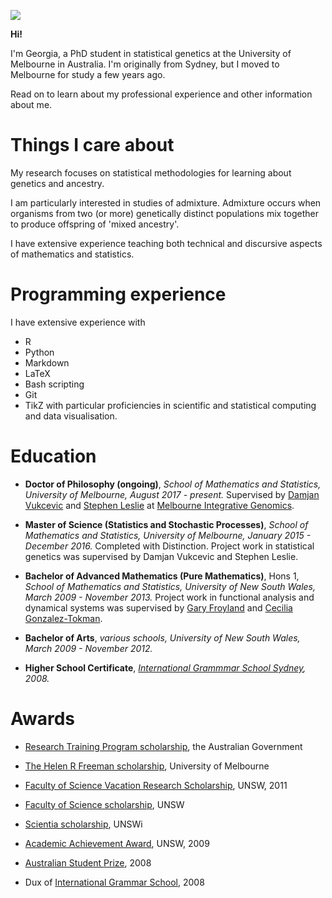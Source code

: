 
![](gtsambos.github.io/mac2.jpg)

**Hi!**

I'm Georgia, a PhD student in statistical genetics at the University of Melbourne in Australia. 
I'm originally from Sydney, but I moved to Melbourne for study a few years ago.


Read on to learn about my professional experience and other information about me.


# Things I care about


My research focuses on statistical methodologies for learning about genetics and ancestry.

I am particularly interested in studies of admixture. Admixture occurs when organisms from two (or more) genetically distinct populations mix together to produce offspring of 'mixed ancestry'. 

I have extensive experience teaching both technical and discursive aspects of mathematics and statistics.


# Programming experience

I have extensive experience with
- R
- Python
- Markdown
- LaTeX
- Bash scripting
- Git
- TikZ
with particular proficiencies in scientific and statistical computing and data visualisation. 



# Education

- **Doctor of Philosophy (ongoing)**, *School of Mathematics and Statistics, University of Melbourne, August 2017 - present.*
Supervised by [Damjan Vukcevic](https://research.unimelb.edu.au/integrative-genomics/research/statistical-genetics-vukcevic) and [Stephen Leslie](https://research.unimelb.edu.au/integrative-genomics/research/statistical-genetics-leslie) at [Melbourne Integrative Genomics](https://research.unimelb.edu.au/integrative-genomics/MIG-home).

- **Master of Science (Statistics and Stochastic Processes)**, *School of Mathematics and Statistics, University of Melbourne, January 2015 - December 2016.*
Completed with Distinction. Project work in statistical genetics was supervised by Damjan Vukcevic and Stephen Leslie.

- **Bachelor of Advanced Mathematics (Pure Mathematics)**, Hons 1, *School of Mathematics and Statistics, University of New South Wales, March 2009 - November 2013.*
Project work in functional analysis and dynamical systems was supervised by [Gary Froyland](https://research.unsw.edu.au/people/professor-gary-froyland) and [Cecilia Gonzalez-Tokman](https://smp.uq.edu.au/profile/255/cecilia-gonzalez-tokman).

- **Bachelor of Arts**, *various schools, University of New South Wales, March 2009 - November 2012.*

- **Higher School Certificate**, *[International Grammmar School Sydney](https://www.igssyd.nsw.edu.au), 2008.*


# Awards

- [Research Training Program scholarship](https://scholarships.unimelb.edu.au/awards/helen-r-freeman-scholarship-master-of-science-mathematics-and-statistics), the Australian Government

- [The Helen R Freeman scholarship](https://scholarships.unimelb.edu.au/awards/helen-r-freeman-scholarship-master-of-science-mathematics-and-statistics), University of Melbourne

- [Faculty of Science Vacation Research Scholarship](https://scholarships.unimelb.edu.au/awards/helen-r-freeman-scholarship-master-of-science-mathematics-and-statistics), UNSW, 2011

- [Faculty of Science scholarship](https://www.scholarships.unsw.edu.au/scholarships/id/1232), UNSW

- [Scientia scholarship](https://www.scholarships.unsw.edu.au/scholarships/id/102), UNSWi

- [Academic Achievement Award](https://www.scholarships.unsw.edu.au/scholarships/id/1), UNSW, 2009

- [Australian Student Prize](https://en.wikipedia.org/wiki/Australian_Student_Prize), 2008

- Dux of [International Grammar School](https://www.igssyd.nsw.edu.au), 2008
